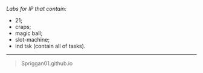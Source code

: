 _Labs for IP that contain:_
- 21;
- craps;
- magic ball;
- slot-machine;
- ind tsk (contain all of tasks).
***
> Spriggan01.github.io
